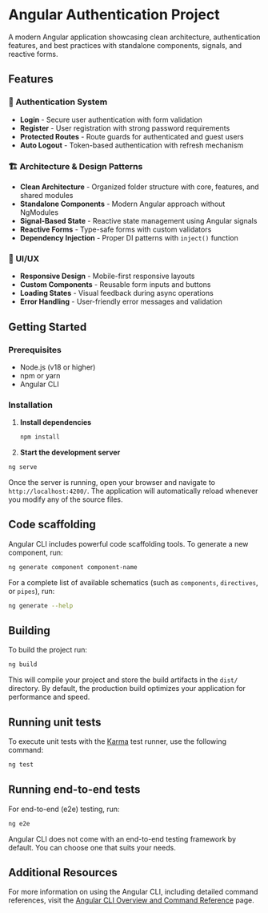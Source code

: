 # Angular Authentication Project

A modern Angular application showcasing clean architecture, authentication features, and best practices with standalone components, signals, and reactive forms.

## Features

### 🔐 Authentication System
- **Login** - Secure user authentication with form validation
- **Register** - User registration with strong password requirements
- **Protected Routes** - Route guards for authenticated and guest users
- **Auto Logout** - Token-based authentication with refresh mechanism

### 🏗️ Architecture & Design Patterns
- **Clean Architecture** - Organized folder structure with core, features, and shared modules
- **Standalone Components** - Modern Angular approach without NgModules
- **Signal-Based State** - Reactive state management using Angular signals
- **Reactive Forms** - Type-safe forms with custom validators
- **Dependency Injection** - Proper DI patterns with `inject()` function

### 🎨 UI/UX
- **Responsive Design** - Mobile-first responsive layouts
- **Custom Components** - Reusable form inputs and buttons
- **Loading States** - Visual feedback during async operations
- **Error Handling** - User-friendly error messages and validation

## Getting Started

### Prerequisites
- Node.js (v18 or higher)
- npm or yarn
- Angular CLI

### Installation

1. **Install dependencies**
   ```bash
   npm install
   ```

2. **Start the development server**

```bash
ng serve
```

Once the server is running, open your browser and navigate to `http://localhost:4200/`. The application will automatically reload whenever you modify any of the source files.

## Code scaffolding

Angular CLI includes powerful code scaffolding tools. To generate a new component, run:

```bash
ng generate component component-name
```

For a complete list of available schematics (such as `components`, `directives`, or `pipes`), run:

```bash
ng generate --help
```

## Building

To build the project run:

```bash
ng build
```

This will compile your project and store the build artifacts in the `dist/` directory. By default, the production build optimizes your application for performance and speed.

## Running unit tests

To execute unit tests with the [Karma](https://karma-runner.github.io) test runner, use the following command:

```bash
ng test
```

## Running end-to-end tests

For end-to-end (e2e) testing, run:

```bash
ng e2e
```

Angular CLI does not come with an end-to-end testing framework by default. You can choose one that suits your needs.

## Additional Resources

For more information on using the Angular CLI, including detailed command references, visit the [Angular CLI Overview and Command Reference](https://angular.dev/tools/cli) page.
